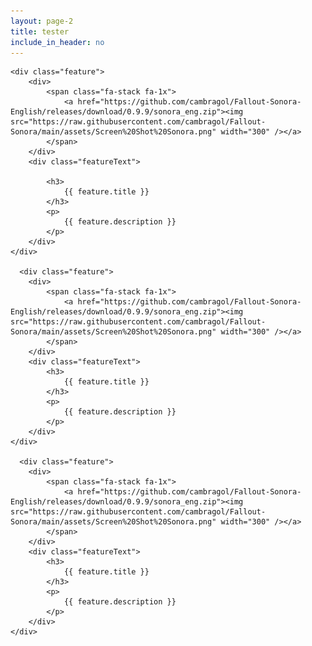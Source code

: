 ```yaml
---
layout: page-2
title: tester
include_in_header: no
---
```


<div class="features">

    <div class="feature">
        <div>
            <span class="fa-stack fa-1x">
                <a href="https://github.com/cambragol/Fallout-Sonora-English/releases/download/0.9.9/sonora_eng.zip"><img src="https://raw.githubusercontent.com/cambragol/Fallout-Sonora/main/assets/Screen%20Shot%20Sonora.png" width="300" /></a>
            </span>
        </div>
        <div class="featureText">
        
            <h3>
                {{ feature.title }}
            </h3>
            <p>
                {{ feature.description }}
            </p>
        </div>
    </div>

      <div class="feature">
        <div>
            <span class="fa-stack fa-1x">
                <a href="https://github.com/cambragol/Fallout-Sonora-English/releases/download/0.9.9/sonora_eng.zip"><img src="https://raw.githubusercontent.com/cambragol/Fallout-Sonora/main/assets/Screen%20Shot%20Sonora.png" width="300" /></a>
            </span>
        </div>
        <div class="featureText">
            <h3>
                {{ feature.title }}
            </h3>
            <p>
                {{ feature.description }}
            </p>
        </div>
    </div>

      <div class="feature">
        <div>
            <span class="fa-stack fa-1x">
                <a href="https://github.com/cambragol/Fallout-Sonora-English/releases/download/0.9.9/sonora_eng.zip"><img src="https://raw.githubusercontent.com/cambragol/Fallout-Sonora/main/assets/Screen%20Shot%20Sonora.png" width="300" /></a>
            </span>
        </div>
        <div class="featureText">
            <h3>
                {{ feature.title }}
            </h3>
            <p>
                {{ feature.description }}
            </p>
        </div>
    </div>

</div>

